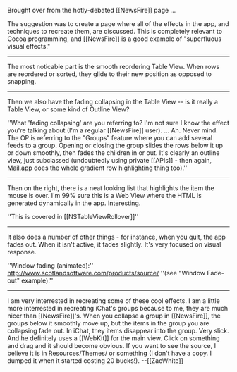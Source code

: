 

Brought over from the hotly-debated [[NewsFire]] page ...

The suggestion was to create a page where all of the effects in the app, and techniques to recreate them, are discussed.  This is completely relevant to Cocoa programming, and [[NewsFire]] is a good example of "superfluous visual effects."

----

The most noticable part is the smooth reordering Table View.  When rows are reordered or sorted, they glide to their new position as opposed to snapping.

----

Then we also have the fading collapsing in the Table View -- is it really a Table View, or some kind of Outline View?

''What 'fading collapsing' are you referring to? I'm not sure I know the effect you're talking about (I'm a regular [[NewsFire]] user). ... Ah. Never mind. The OP is referring to the "Groups" feature where you can add several feeds to a group. Opening or closing the group slides the rows below it up or down smoothly, then fades the children in or out. It's clearly an outline view, just subclassed (undoubtedly using private [[APIs]] - then again, Mail.app does the whole gradient row highlighting thing too).''

----

Then on the right, there is a neat looking list that highlights the item the mouse is over.  I'm 99% sure this is a Web View where the HTML is generated dynamically in the app.  Interesting.

''This is covered in [[NSTableViewRollover]]''

----

It also does a number of other things - for instance, when you quit, the app fades out. When it isn't active, it fades slightly. It's very focused on visual response.

''Window fading (animated):'' http://www.scotlandsoftware.com/products/source/ ''(see "Window Fade-out" example).''

----

I am very interrested in recreating some of these cool effects. I am a little more interrested in recreating iChat's groups because to me, they are much nicer than [[NewsFire]]'s. When you collapse a group in [[NewsFire]], the groups below it smoothly move up, but the items in the group you are collapsing fade out. In iChat, they items disappear into the group. Very slick. And he definitely uses a [[WebKit]] for the main view. Click on something and drag and it should become obvious. If you want to see the source, I believe it is in Resources/Themes/ or something (I don't have a copy. I dumped it when it started costing 20 bucks!).
--[[ZacWhite]]